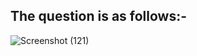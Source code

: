 
## The question is as follows:-
![Screenshot (121)](https://user-images.githubusercontent.com/44902363/83539297-79d2ab80-a514-11ea-856e-ae81038e1cc0.png)
